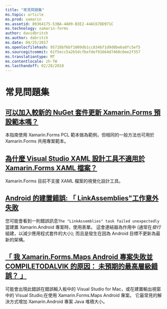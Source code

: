 ```yaml
---
title: "常見問題集"
ms.topic: article
ms.prod: xamarin
ms.assetid: 89364175-53BA-4A09-B3E2-44AC67DD971C
ms.technology: xamarin-forms
author: davidbritch
ms.author: dabritch
ms.date: 04/25/2017
ms.openlocfilehash: 95728bf6bf1009db1cc834bf1d9d0be6a8fc5ef5
ms.sourcegitcommit: 61f5ecc5a2b5dcfbefdef91664d7460c0ee2f357
ms.translationtype: MT
ms.contentlocale: zh-TW
ms.lasthandoff: 02/28/2018
---
```

# <a name="frequently-asked-questions"></a>常見問題集


## <a name="can-i-update-the-xamarinforms-default-template-to-a-newer-nuget-packageupdate-forms-templatemd"></a>[可以加入較新的 NuGet 套件更新 Xamarin.Forms 預設範本嗎？](update-forms-template.md)
本指南使用 Xamarin.Forms PCL 範本做為範例，但相同的一般方法也可用於 Xamarin.Forms 共用專案範本。 

## <a name="why-doesnt-the-visual-studio-xaml-designer-work-for-xamarinforms-xaml-filesforms-xaml-designermd"></a>[為什麼 Visual Studio XAML 設計工具不適用於 Xamarin.Forms XAML 檔案？](forms-xaml-designer.md)
Xamarin.Forms 目前不支援 XAML 檔案的視覺化設計工具。

## <a name="android-build-error-the-linkassemblies-task-failed-unexpectedlyandroid-linkassemblies-errormd"></a>[Android 的建置錯誤: 「 LinkAssemblies"工作意外失敗](android-linkassemblies-error.md)
您可能會看到一則錯誤訊息`The "LinkAssemblies" task failed unexpectedly`當建置 Xamarin.Android 專案時，使用表單。 這會連結器為作用中 (通常在*發行*組建，以減少應用程式套件的大小); 而且是發生在因為 Android 目標不更新為最新的架構。 


## <a name="why-does-my-xamarinformsmaps-android-project-fail-with-compiletodalvik--unexpected-top-level-errormaps-compiletodalvik-errormd"></a>[「 我 Xamarin.Forms.Maps Android 專案失敗並 COMPILETODALVIK 的原因： 未預期的最高層級錯誤？ 」](maps-compiletodalvik-error.md)
可能會出現此錯誤在錯誤輸入板中的 Visual Studio for Mac，或在建置輸出視窗中的 Visual Studio;在使用 Xamarin.Forms.Maps Android 專案。 它最常見的解決方式增加 Xamarin.Android 專案 Java 堆積大小。

